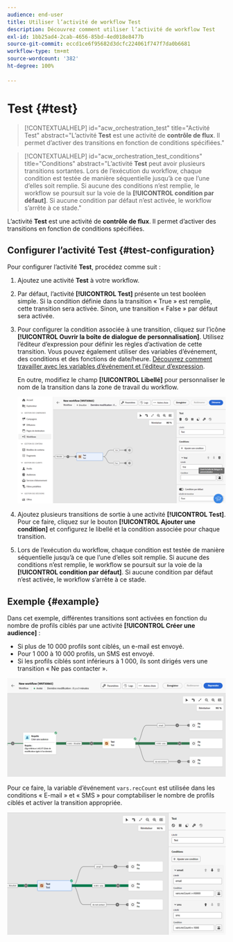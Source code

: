 ```yaml
---
audience: end-user
title: Utiliser l’activité de workflow Test
description: Découvrez comment utiliser l’activité de workflow Test
exl-id: 1bb25ad4-2cab-4656-85bd-4ed018e8477b
source-git-commit: eccd1ce6f95682d3dcfc224061f747f7da0b6681
workflow-type: tm+mt
source-wordcount: '382'
ht-degree: 100%

---
```



# Test {#test}

>[!CONTEXTUALHELP]
>id="acw_orchestration_test"
>title="Activité Test"
>abstract="L’activité **Test** est une activité de **contrôle de flux**. Il permet d’activer des transitions en fonction de conditions spécifiées."

>[!CONTEXTUALHELP]
>id="acw_orchestration_test_conditions"
>title="Conditions"
>abstract="L’activité **Test** peut avoir plusieurs transitions sortantes. Lors de l’exécution du workflow, chaque condition est testée de manière séquentielle jusqu’à ce que l’une d’elles soit remplie. Si aucune des conditions n’est remplie, le workflow se poursuit sur la voie de la **[!UICONTROL condition par défaut]**. Si aucune condition par défaut n’est activée, le workflow s’arrête à ce stade."

L’activité **Test** est une activité de **contrôle de flux**. Il permet d’activer des transitions en fonction de conditions spécifiées.

## Configurer l’activité Test {#test-configuration}

Pour configurer l’activité **Test**, procédez comme suit :

1. Ajoutez une activité **Test** à votre workflow.

1. Par défaut, l’activité **[!UICONTROL Test]** présente un test booléen simple. Si la condition définie dans la transition « True » est remplie, cette transition sera activée. Sinon, une transition « False » par défaut sera activée.

1. Pour configurer la condition associée à une transition, cliquez sur l’icône **[!UICONTROL Ouvrir la boîte de dialogue de personnalisation]**. Utilisez l’éditeur d’expression pour définir les règles d’activation de cette transition. Vous pouvez également utiliser des variables d’événement, des conditions et des fonctions de date/heure. [Découvrez comment travailler avec les variables d’événement et l’éditeur d’expression](../event-variables.md).

   En outre, modifiez le champ **[!UICONTROL Libellé]** pour personnaliser le nom de la transition dans la zone de travail du workflow.

   ![Configuration par défaut de l’activité Test](../assets/workflow-test-default.png)

1. Ajoutez plusieurs transitions de sortie à une activité **[!UICONTROL Test]**. Pour ce faire, cliquez sur le bouton **[!UICONTROL Ajouter une condition]** et configurez le libellé et la condition associée pour chaque transition.

1. Lors de l’exécution du workflow, chaque condition est testée de manière séquentielle jusqu’à ce que l’une d’elles soit remplie. Si aucune des conditions n’est remplie, le workflow se poursuit sur la voie de la **[!UICONTROL condition par défaut]**. Si aucune condition par défaut n’est activée, le workflow s’arrête à ce stade.

## Exemple {#example}

Dans cet exemple, différentes transitions sont activées en fonction du nombre de profils ciblés par une activité **[!UICONTROL Créer une audience]** :
* Si plus de 10 000 profils sont ciblés, un e-mail est envoyé.
* Pour 1 000 à 10 000 profils, un SMS est envoyé.
* Si les profils ciblés sont inférieurs à 1 000, ils sont dirigés vers une transition « Ne pas contacter ».

![Exemple de transitions d’activité Test](../assets/workflow-test-example.png)

Pour ce faire, la variable d’événement `vars.recCount` est utilisée dans les conditions « E-mail » et « SMS » pour comptabiliser le nombre de profils ciblés et activer la transition appropriée.

![Exemple de configuration d’une activité de test](../assets/workflow-test-example-config.png)
